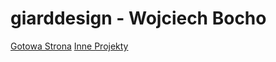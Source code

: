 # giarddesign - Wojciech Bocho

[Gotowa Strona](https://w-bocho.github.io/Garden/)
[Inne Projekty](https://github.com/newhorizonweb)